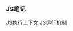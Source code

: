 ### JS笔记
[JS执行上下文](https://github.com/licong96/blogs/issues/9)
[JS运行机制](https://github.com/licong96/blogs/issues/8#issue-745391195)
